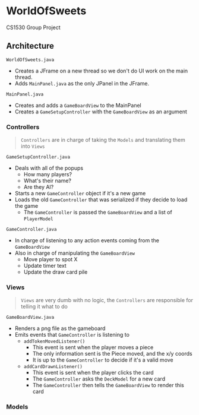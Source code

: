 # WorldOfSweets
CS1530 Group Project

## Architecture

`WorldOfSweets.java`
- Creates a JFrame on a new thread so we don't do UI work on the main thread.
- Adds `MainPanel.java` as the only JPanel in the JFrame.

`MainPanel.java`
- Creates and adds a `GameBoardView` to the MainPanel
- Creates a `GameSetupController` with the `GameBoardView` as an argument

### Controllers
>`Controllers` are in charge of taking the `Models` and translating them into `Views`

`GameSetupController.java`
- Deals with all of the popups
  - How many players?
  - What's their name?
  - Are they AI?
- Starts a new `GameController` object if it's a new game
- Loads the old `GameController` that was serialized if they decide to load the game
  - The `GameController` is passed the `GameBoardView` and a list of `PlayerModel`

`GameController.java`
- In charge of listening to any action events coming from the `GameBoardView`
- Also in charge of manipulating the `GameBoardView`
  - Move player to spot X
  - Update timer text
  - Update the draw card pile

### Views
>`Views` are very dumb with no logic, the `Controllers` are responsible for telling it what to do

`GameBoardView.java`
- Renders a png file as the gameboard
- Emits events that `GameController` is listening to
  - `addTokenMovedListener()`
    - This event is sent when the player moves a piece
    - The only information sent is the Piece moved, and the x/y coords
    - It is up to the `GameController` to decide if it's a valid move
  - `addCardDrawnListener()`
    - This event is sent when the player clicks the card
    - The `GameController` asks the `DeckModel` for a new card
    - The `GameController` then tells the `GameBoardView` to render this card

### Models

